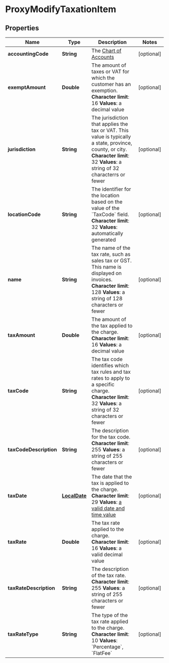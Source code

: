 
# ProxyModifyTaxationItem

## Properties
Name | Type | Description | Notes
------------ | ------------- | ------------- | -------------
**accountingCode** | **String** |  The [Chart of Accounts](/CB_Billing/W_Billing_and_Payments_Settings/V_Configure_Accounting_Codes/D_Set_Up_Chart_of_Accounts)  |  [optional]
**exemptAmount** | **Double** |  The amount of taxes or VAT for which the customer has an exemption. **Character limit**: 16 **Values**: a decimal value  |  [optional]
**jurisdiction** | **String** |  The jurisdiction that applies the tax or VAT. This value is typically a state, province, county, or city. **Character limit**: 32 **Values**: a string of 32 characterrs or fewer  |  [optional]
**locationCode** | **String** |  The identifier for the location based on the value of the &#x60;TaxCode&#x60; field. **Character limit**: 32 **Values**: automatically generated  |  [optional]
**name** | **String** |  The name of the tax rate, such as sales tax or GST. This name is displayed on invoices. **Character limit**: 128 **Values**: a string of 128 characters or fewer  |  [optional]
**taxAmount** | **Double** |  The amount of the tax applied to the charge. **Character limit**: 16 **Values**: a decimal value  |  [optional]
**taxCode** | **String** |  The tax code identifies which tax rules and tax rates to apply to a specific charge. **Character limit**: 32 **Values**: a string of 32 characters or fewer  |  [optional]
**taxCodeDescription** | **String** |  The description for the tax code. **Character limit**: 255 **Values**: a string of 255 characters or fewer  |  [optional]
**taxDate** | [**LocalDate**](LocalDate.md) |  The date that the tax is applied to the charge. **Character limit**: 29 **Values**: [a valid date and time value](/CB_Billing/WA_Dates_in_Zuora/A_Date_and_dateTime_Format)  |  [optional]
**taxRate** | **Double** |  The tax rate applied to the charge. **Character limit**: 16 **Values**: a valid decimal value  |  [optional]
**taxRateDescription** | **String** |  The description of the tax rate. **Character limit**: 255 **Values**: a string of 255 characters or fewer  |  [optional]
**taxRateType** | **String** |  The type of the tax rate applied to the charge. **Character limit**: 10 **Values**: &#x60;Percentage&#x60;, &#x60;FlatFee&#x60;  |  [optional]




